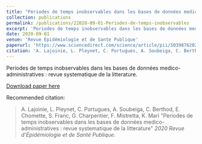```yaml
---
title: "Periodes de temps inobservables dans les bases de données medico-administratives : revue systematique de la litterature"
collection: publications
permalink: /publications/22020-09-01-Periodes-de-temps-inobservables
excerpt: 'Periodes de temps inobservables dans les bases de données medico-administratives : revue systematique de la litterature'
date: 2020-09-01
venue: 'Revue Epidémiologie et de Sante Publique'
paperurl: 'https://www.sciencedirect.com/science/article/pii/S039876202030300X?via%3Dihub'
citation: 'A. Lajoinie, L. Pleynet, C. Portugues, A. Soubeiga, C. Berthod, E. Chomette, S. Franc, G. Charpentier, F. Mistretta, K. Mari , &quot;Periodes de temps inobservables dans les bases de données medico-administratives : revue systematique de la litterature,&quot; <i>2020 Revue Epidémiologie et de Sante Publique</i>'
---
```

Periodes de temps inobservables dans les bases de données medico-administratives : revue systematique de la litterature.

<a href='https://www.sciencedirect.com/science/article/pii/S039876202030300X?via%3Dihub'>Download paper here</a>

Recommended citation:
> A. Lajoinie, L. Pleynet, C. Portugues, A. Soubeiga, C. Berthod, E. Chomette, S. Franc, G. Charpentier, F. Mistretta, K. Mari "Periodes de temps inobservables dans les bases de données medico-administratives : revue systematique de la litterature" <i>2020 Revue d'Épidémiologie et de Santé Publique</i>.
